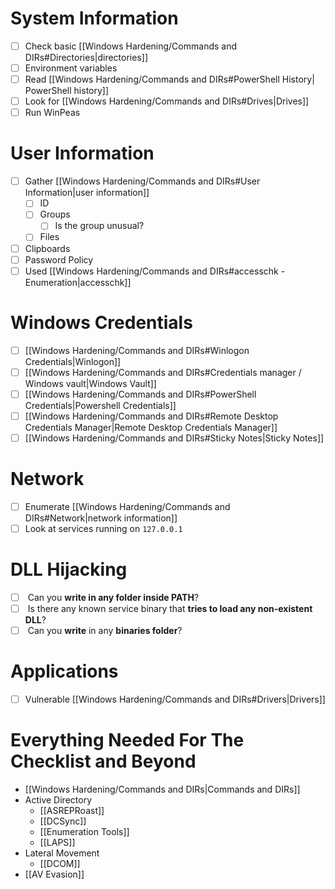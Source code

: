 # System Information
- [ ] Check basic [[Windows Hardening/Commands and DIRs#Directories|directories]]
- [ ] Environment variables
- [ ] Read [[Windows Hardening/Commands and DIRs#PowerShell History| PowerShell history]]
- [ ] Look for [[Windows Hardening/Commands and DIRs#Drives|Drives]]
- [ ] Run WinPeas

# User Information
- [ ] Gather [[Windows Hardening/Commands and DIRs#User Information|user information]]
	- [ ] ID
	- [ ] Groups
		- [ ] Is the group unusual?
	- [ ] Files
- [ ] Clipboards
- [ ] Password Policy
- [ ] Used [[Windows Hardening/Commands and DIRs#accesschk - Enumeration|accesschk]]

# Windows Credentials
- [ ] [[Windows Hardening/Commands and DIRs#Winlogon Credentials|Winlogon]]
- [ ]  [[Windows Hardening/Commands and DIRs#Credentials manager / Windows vault|Windows Vault]]
- [ ] [[Windows Hardening/Commands and DIRs#PowerShell Credentials|Powershell Credentials]]
- [ ] [[Windows Hardening/Commands and DIRs#Remote Desktop Credentials Manager|Remote Desktop Credentials Manager]]
- [ ] [[Windows Hardening/Commands and DIRs#Sticky Notes|Sticky Notes]]

# Network
- [ ] Enumerate [[Windows Hardening/Commands and DIRs#Network|network information]]
- [ ] Look at services running on `127.0.0.1`

# DLL Hijacking
- [ ]  Can you **write in any folder inside PATH**?
- [ ]  Is there any known service binary that **tries to load any non-existent DLL**?
- [ ]  Can you **write** in any **binaries folder**?

# Applications
- [ ] Vulnerable [[Windows Hardening/Commands and DIRs#Drivers|Drivers]]


# Everything Needed For The Checklist and Beyond
- [[Windows Hardening/Commands and DIRs|Commands and DIRs]]
- Active Directory
	- [[ASREPRoast]]
	- [[DCSync]]
	- [[Enumeration Tools]]
	- [[LAPS]]
- Lateral Movement
	- [[DCOM]]
- [[AV Evasion]]